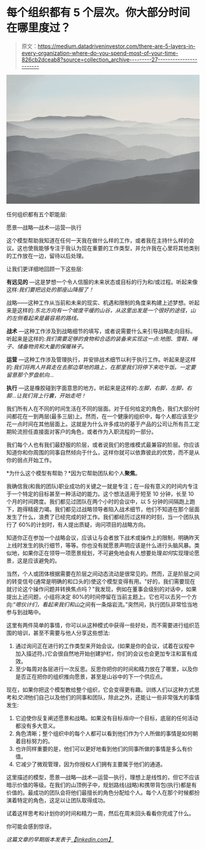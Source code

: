 # 每个组织都有 5 个层次。你大部分时间在哪里度过？

> 原文：<https://medium.datadriveninvestor.com/there-are-5-layers-in-every-organization-where-do-you-spend-most-of-your-time-826cb2dceab8?source=collection_archive---------27----------------------->

![](img/71d9ffd26d4872593ef0057d0a74c1b7.png)

任何组织都有五个职能层:

愿景—战略—战术—运营—执行

这个模型帮助我知道在任何一天我在做什么样的工作，或者我在主持什么样的会议。这也使我能够专注于我认为现在重要的工作类型，并允许我在心里将其他类别的工作放在一边，留待以后处理。

让我们更详细地回顾一下这些层:

**有远见的** —这是梦想一个令人信服的未来状态或目标的行为和/或过程。听起来像这样:*我们要把远处的那座山降服了！*

战略——这种工作从当前和未来的现实、机遇和限制的角度来构建上述梦想。听起来是这样的:*东北方向有一个坡度平缓的山谷，从这里出发是一个很好的途径，山的左侧看起来是最容易的路线。*

**战术** —这种工作涉及到战略细节的填写，或者说需要什么来引导战略走向目标。听起来是这样的:*我们需要足够的食物和合适的装备来实现这一点:地图、雪鞋、绳子、储备物资和大量的保暖袜子。*

**运营** —这种工作涉及管理执行，并安排战术细节以利于执行工作。听起来是这样的:*我们将两人并肩走在去那边草地的路上，在那里我们将停下来吃午饭。一定要留意那个罗盘航向…*

**执行** —这是橡胶碰到字面意思的地方。听起来是这样的:*左脚，右脚，左脚，右脚…让我们背上行囊，开始走吧！*

我们所有人在不同的时间生活在不同的层面。对于任何给定的角色，我们大部分时间都花在一到两层(最多三层)上。然而，在一个健康的组织中，每个人都应该至少花一点时间在其他层面上。这就是为什么许多成功的基于产品的公司让所有员工定期轮流担任直接面对客户的角色，或者作为入职流程的一部分。

我们每个人也有我们最舒服的阶层，或者说我们的思维模式最兼容的阶层。你应该知道你和你周围的同事自然倾向于什么，这样你就可以依靠彼此的优势，而不是从你的弱点开始工作。

*为什么这个模型有帮助？*因为它帮助团队和个人**聚焦**。

我确信我(和我的团队)职业成功的关键之一就是专注；在一段有意义的时间内专注于一个特定的目标甚至一种活动的能力。这个想法适用于短至 10 分钟，长至 10 个月的时间跨度。我们都见过团队在两个小时的会议中，以 5 分钟的间隔跑上跑下，跑得精疲力竭。我们都见过战略领导者陷入战术细节，他们不知道在那个层面发生了什么，浪费了已经完成的好工作。我们都经历过这样的时刻，当一个团队执行了 60%的计划时，有人提出质疑，询问项目的战略方向。

知道你正在参加一个战略会议，应该让与会者放下战术或操作上的限制，明确昨天上线时发生的执行细节，等等。你也没有就愿景声明应该是什么进行头脑风暴。类似地，如果你正在领导一项愿景规划，不可避免地会有人想要处理*如何*实现理论愿景，这是应该避免的。

当然，个人或团体根据需要在阶层之间动态流动是很常见的。然而，正是阶层之间的转变信号(通常是明确的和口头的)使这个模型变得有用。"好的，我们需要现在就讨论这个操作问题并转换焦点吗？"我发现，例如在董事会级别的对话中，如果提出上述问题，小组将决定 80%的时间停留在当前主题上。它也可以去另一个方向:“*嗯伙计们，看起来我们和山*之间有一条熔岩流。”突然间，执行团队非常恰当地参与到战略中。

这里有两件简单的事情，你可以从这种模式中获得一些好处，而不需要进行组织范围的培训，甚至不需要与他人分享这些想法:

1.  通过询问正在进行的工作类型来开始会议。(如果是你的会议，试着在议程中加入描述符。)它会很自然地开始创建护栏，你们的会议也会更加专注和富有成效。
2.  至少每周对各层进行一次反思。反思你把你的时间和精力放在了哪里，以及你是否正在把你的组织推向愿景，甚至是山谷中的下一个供应点。

现在，如果你把这个模型教给整个组织，它会变得更有趣。训练人们以这种方式思考和*交流*他们自己以及他们的同事和团队，除此之外，还能让一些非常强大的事情发生:

1.  它迫使你反复阐述愿景和战略。如果没有目标*指向*一个目标，底层的任何活动都没有多大意义。
2.  角色清晰；整个组织中的每个人都可以看到他们作为个人所做的事情是如何朝着目标努力的。
3.  也许同样重要的是，他们可以更好地看到他们的同事所做的事情是多么有价值。
4.  它减少了微观管理，因为你授权人们拥有主要属于他们的通道。

这里描述的模型，愿景—战略—战术—运营—执行，理想上是线性的，但它不应该暗示价值的等级。在我们的山顶例子中，规划路线(战略)和携带背包(执行)都是有价值的。最成功的团队会将他们最擅长的角色分配给个人。每个人在那个时候都扮演着特定的角色，这足以让团队取得成功。

试着这样思考和计划你的时间和精力一周，然后在周末回头看看你完成了什么。

你可能会感到惊讶。

*这篇文章的早期版本发表于*[*【linkedin.com】*](https://www.linkedin.com/pulse/5-layers-every-organization-where-do-you-spend-most-your-john-collman/)